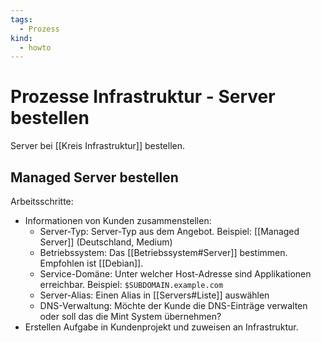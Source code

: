 ```yaml
---
tags:
  - Prozess
kind:
  - howto
---
```

# Prozesse Infrastruktur - Server bestellen

Server bei [[Kreis Infrastruktur]] bestellen.

## Managed Server bestellen

Arbeitsschritte:

* Informationen von Kunden zusammenstellen:
	* Server-Typ: Server-Typ aus dem Angebot. Beispiel: [[Managed Server]] (Deutschland, Medium)
	* Betriebssystem: Das [[Betriebssystem#Server]] bestimmen. Empfohlen ist [[Debian]].
	* Service-Domäne: Unter welcher Host-Adresse sind Applikationen erreichbar. Beispiel: `$SUBDOMAIN.example.com`
	* Server-Alias: Einen Alias in [[Servers#Liste]] auswählen
	* DNS-Verwaltung: Möchte der Kunde die DNS-Einträge verwalten oder soll das die Mint System übernehmen?
* Erstellen Aufgabe in Kundenprojekt und zuweisen an Infrastruktur.
